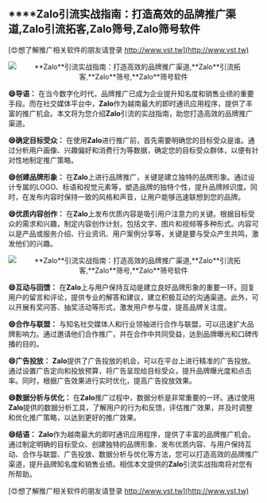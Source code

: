 ## ****Zalo**引流实战指南：打造高效的品牌推广渠道,**Zalo**引流拓客,**Zalo**筛号,**Zalo**筛号软件**

[😍想了解推广相关软件的朋友请登录 http://www.vst.tw](http://www.vst.tw)

 <center><img src="https://vst.tw/MP4/tuiguang/png/5.png" alt="**Zalo**引流实战指南：打造高效的品牌推广渠道,**Zalo**引流拓客,**Zalo**筛号,**Zalo**筛号软件"></center>

**😄导语：**
在当今数字化时代，品牌推广已成为企业提升知名度和销售业绩的重要手段。而在社交媒体平台中，**Zalo**作为越南最大的即时通讯应用程序，提供了丰富的推广机会。本文将为您介绍**Zalo**引流的实战指南，助您打造高效的品牌推广渠道。

**😄确定目标受众：**
在使用**Zalo**进行推广前，首先需要明确您的目标受众是谁。通过分析用户画像、兴趣偏好和消费行为等数据，确定您的目标受众群体，以便有针对性地制定推广策略。

**😄创建品牌形象：**
在**Zalo**上进行品牌推广，关键是建立独特的品牌形象。通过设计专属的LOGO、标语和视觉元素等，塑造品牌的独特个性，提升品牌辨识度。同时，在发布内容时保持一致的风格和声音，让用户能够迅速联想到您的品牌。

**😄优质内容创作：**
在**Zalo**上发布优质内容是吸引用户注意力的关键。根据目标受众的需求和兴趣，制定内容创作计划，包括文字、图片和视频等多种形式。内容可以是产品或服务介绍、行业资讯、用户案例分享等，关键是要与受众产生共鸣，激发他们的兴趣。

 <center><img src="https://vst.tw/MP4/tuiguang/png/5.png" alt="**Zalo**引流实战指南：打造高效的品牌推广渠道,**Zalo**引流拓客,**Zalo**筛号,**Zalo**筛号软件"></center>

**😄互动与回馈：**
在**Zalo**上与用户保持互动是建立良好品牌形象的重要一环。回复用户的留言和评论，提供专业的解答和建议，建立积极互动的沟通渠道。此外，可以开展有奖问答、抽奖活动等形式，激发用户参与度，提高品牌关注度。

**😄合作与联盟：**
与知名社交媒体人和行业领袖进行合作与联盟，可以迅速扩大品牌影响力。通过邀请他们合作推广，并在合作中共同受益，达到品牌曝光和口碑传播的目的。

**😄广告投放：**
**Zalo**提供了广告投放的机会，可以在平台上进行精准的广告投放。通过设置广告定向和投放预算，将广告呈现给目标受众，提升品牌曝光度和点击率。同时，根据广告效果进行实时优化，提高广告投放效果。

**😄数据分析与优化：**
在**Zalo**推广过程中，数据分析是非常重要的一环。通过使用**Zalo**提供的数据分析工具，了解用户的行为和反馈，评估推广效果，并及时调整和优化推广策略，以达到更好的推广效果。

**😄结语：**
**Zalo**作为越南最大的即时通讯应用程序，提供了丰富的品牌推广机会。通过制定明确的目标受众、创建独特的品牌形象、发布优质内容、与用户保持互动、合作与联盟、广告投放、数据分析与优化等方法，您可以打造高效的品牌推广渠道，提升品牌知名度和销售业绩。相信本文提供的**Zalo**引流实战指南将对您有所帮助。

[😍想了解推广相关软件的朋友请登录 http://www.vst.tw](http://www.vst.tw)



